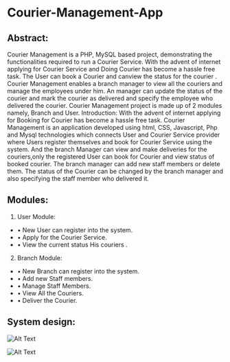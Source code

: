 # Courier-Management-App


## Abstract:

Courier Management is a PHP, MySQL based project, demonstrating the functionalities required to run a Courier Service. With the advent of internet applying for Courier Service and Doing Courier has become a hassle free task. The User can book a Courier and canview the status for the courier . Courier Management enables a branch manager to view all the couriers  and manage the employees under him. An manager can update the status of the courier and mark the courier as delivered and specify the employee who delivered the courier. Courier Management project is made up of 2 modules namely, Branch and User. 
Introduction:
With the advent of internet applying for Booking for Courier has become a hassle free task. Courier Management is an application developed using html, CSS, Javascript, Php and Mysql technologies which connects User and Courier Service provider where Users register themselves and book for Courier Service using the system. And the branch Manager can view and make deliveries for the couriers,only the registered User can book for Courier and view status of booked courier. The branch manager can add new staff members or delete them. The status of the Courier can be changed by the branch manager and also specifying the staff member who delivered it.

 
## Modules:

1)	User Module:

- •	New User can register into the system.
- •	Apply for the Courier Service.
- •	View the current status His couriers .

2)	Branch Module:

- •	New Branch can register into the system.
- •	Add new Staff members.
- •	Manage Staff Members.
- •	View All the Couriers.
- •	Deliver the Courier.


## System design: 
 ![Alt Text]()	
 
 
 
 
  ![Alt Text]()








